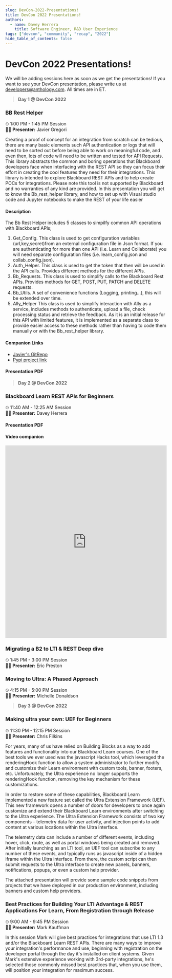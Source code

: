 ```yaml
---
slug: DevCon-2022-Presentations!
title: DevCon 2022 Presentations!
authors:
  - name: Davey Herrera
    title: Software Engineer, R&D User Experience
tags: ["devcon", "community", "recap", "2022"]
hide_table_of_contents: false
---
```


<!-- ---
slug: welcome-docusaurus-v2
authors:
  - name: Joel Marcey
    title: Co-creator of Docusaurus 1
    url: https://github.com/JoelMarcey
    image_url: https://github.com/JoelMarcey.png
  - name: Sébastien Lorber
    title: Docusaurus maintainer
    url: https://sebastienlorber.com
    image_url: https://github.com/slorber.png
tags: [hello, docusaurus-v2]
image: https://i.imgur.com/mErPwqL.png
hide_table_of_contents: false
--- -->

# DevCon 2022 Presentations!

We will be adding sessions here as soon as we get the presentations! If you want to see your DevCon presentation, please write us at developers@anthology.com. All times are in ET.

> **Day 1 @ DevCon 2022**

### BB Rest Helper

⏲ 1:00 PM - 1:45 PM Session
<br/>
👨‍💻 **Presenter:** Javier Gregori

Creating a proof of concept for an integration from scratch can be tedious, there are many basic elements such API authentication or logs that will need to be sorted out before being able to work on meaningful code, and even then, lots of code will need to be written and tested for API Requests.
This library abstracts the common and boring operations that Blackboard developers face when interfacing with the REST API so they can focus their effort in creating the cool features they need for their integrations.
This library is intended to explore Blackboard REST APIs and to help create POCs for integrations. Please note this tool is not supported by Blackboard and no warranties of any kind are provided.
In this presentation you will get to know the Bb_rest_helper library, and how to set up with Visual studio code and Jupyter notebooks to make the REST of your life easier

#### Description

The Bb Rest Helper includes 5 classes to simpilfy common API operations with Blackboard APIs;

1. Get_Config. This class is used to get configuration variables (url,key,secret)from an external configuration file in Json format. If you are authenticating for more than one API (i.e. Learn and Collaborate) you will need separate configuration files (i.e. learn_config.json and collab_config.json).
2. Auth_Helper. This class is used to get the token that then will be used in the API calls. Provides different methods for the different APIs.
3. Bb_Requests. This class is used to simplify calls to the Blackboard Rest APIs. Provides methods for GET, POST, PUT, PATCH and DELETE requests.
4. Bb_Utils. A set of convenience functions (Logging, printing...), this will be extended over time.
5. Ally_Helper This class is used to simplify interaction with Ally as a service, includes methods to authenticate, upload a file, check processing status and retrieve the feedback. As it is an initial release for this API with limited features, it is implemented as a separate class to provide easier access to these methods rather than having to code them manually or with the Bb_rest_helper library.

#### Companion Links

- [Javier's GitRepo](https://github.com/JgregoriBb/Bb_rest_helper)
- [Pypi project link](https://pypi.org/project/Bb-rest-helper/)

#### Presentation PDF

<object data="/assets/files/devcon2022-bbresthelper.pdf" width="100%" height="600" type="application/pdf" ></object>

> **Day 2 @ DevCon 2022**

### Blackboard Learn REST APIs for Beginners

⏲ 11:40 AM - 12:25 AM Session
<br/>
👨‍💻 **Presenter:** Davey Herrera

#### Presentation PDF

<object data="/assets/files/devcon2022-restapi4beginners.pdf" width="100%" height="600" type="application/pdf" ></object>

#### Video companion

<iframe width="100%" height="600" src="https://www.youtube.com/embed/fOo04uMcsDA" title="Blackboard Learn REST API for beginners" frameborder="0" allow="accelerometer; autoplay; clipboard-write; encrypted-media; gyroscope; picture-in-picture" allowfullscreen></iframe>

### Migrating a B2 to LTI & REST Deep dive

⏲ 1:45 PM - 3:00 PM Session
<br/>
👨‍💻 **Presenter:** Eric Preston

<object data="/assets/files/devcon2022-migratingb2toltiandrest.pdf" width="100%" height="600" type="application/pdf" ></object>

### Moving to Ultra: A Phased Approach

⏲ 4:15 PM - 5:00 PM Session
<br/>
👩‍💻 **Presenter:** Michelle Donaldson

<object data="/assets/files/devcon2022-moving2ultra-phasedaoproach.pdf" width="100%" height="600" type="application/pdf" ></object>

> **Day 3 @ DevCon 2022**

### Making ultra your own: UEF for Beginners

⏲ 11:30 PM - 12:15 PM Session
<br/>
👨‍💻 **Presenter:** Chris Filkins

For years, many of us have relied on Building Blocks as a way to add features and functionality into our Blackboard Learn courses. One of the best tools we ever used was the javascript Hacks tool, which leveraged the renderingHook function to allow a system administrator to further modify and customize their Learn environment with custom tools, banner, footers, etc. Unfortunately, the Ultra experience no longer supports the renderingHook function, removing the key mechanism for these customizations.

In order to restore some of these capabilities, Blackboard Learn implemented a new feature set called the Ultra Extension Framework (UEF). This new framework opens a number of doors for developers to once again customize and extend their Blackboard Learn environments after switching to the Ultra experience. The Ultra Extension Framework consists of two key components – telemetry data for user activity, and injection points to add content at various locations within the Ultra interface.

The telemetry data can include a number of different events, including hover, click, route, as well as portal windows being created and removed. After initially launching as an LTI tool, an UEF tool can subscribe to any number of these events, and typically runs as javascript inside of a hidden iframe within the Ultra interface. From there, the custom script can then submit requests to the Ultra interface to create new panels, banners, notifications, popups, or even a custom help provider.

The attached presentation will provide some sample code snippets from projects that we have deployed in our production environment, including banners and custom help providers.

<object data="/assets/files/devcon2022-makingultrayourown.pdf" width="100%" height="600" type="application/pdf" ></object>

### Best Practices for Building Your LTI Advantage & REST Applications For Learn, From Registration through Release

⏲ 9:00 AM - 9:45 PM Session
<br/>
👨‍💻 **Presenter:** Mark Kauffman

In this session Mark will give best practices for integrations that use LTI 1.3 and/or the Blackboard Learn REST APIs. There are many ways to improve your integration's performance and use, beginning with registration on the developer portal through the day it's installed on client systems. Given Mark's extensive experience working with 3rd-party integrations, he's selected those commonly missed best practices that, when you use them, will position your integration for maximum success.

<object data="/assets/files/devcon2022-bp4bLTIadvantageandRESTapp4learn.pdf" width="100%" height="600" type="application/pdf" ></object>
